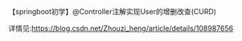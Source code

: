 【springboot初学】@Controller注解实现User的增删改查(CURD)


详情见:https://blog.csdn.net/Zhouzi_heng/article/details/108987656

